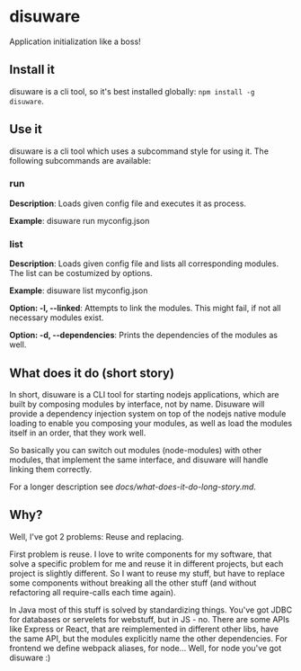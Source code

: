 # disuware

Application initialization like a boss!

## Install it

disuware is a cli tool, so it's best installed globally: `npm install -g disuware`.

## Use it

disuware is a cli tool which uses a subcommand style for using it. The following
subcommands are available:

### run <configFile>

**Description**: Loads given config file and executes it as process.

**Example**: disuware run myconfig.json

### list <configFile>

**Description**: Loads given config file and lists all corresponding modules. The list can
be costumized by options.

**Example**: disuware list myconfig.json

**Option: -l, --linked**: Attempts to link the modules. This might fail, if not all necessary
modules exist.

**Option: -d, --dependencies**: Prints the dependencies of the modules as well.

## What does it do (short story)

In short, disuware is a CLI tool for starting nodejs applications, which are built
by composing modules by interface, not by name. Disuware will provide a dependency
injection system on top of the nodejs native module loading to enable you composing
your modules, as well as load the modules itself in an order, that they work well.

So basically you can switch out modules (node-modules) with other modules, that
implement the same interface, and disuware will handle linking them correctly.

For a longer description see *docs/what-does-it-do-long-story.md*.

## Why?

Well, I've got 2 problems: Reuse and replacing.

First problem is reuse. I love to write components for my software, that solve a specific
problem for me and reuse it in different projects, but each project is slightly different.
So I want to reuse my stuff, but have to replace some components without breaking all the
other stuff (and without refactoring all require-calls each time again).

In Java most of this stuff is solved by standardizing things. You've got JDBC for databases
or servelets for webstuff, but in JS - no. There are some APIs like Express or React,
that are reimplemented in different other libs, have the same API, but the modules
explicitly name the other dependencies. For frontend we define webpack aliases, for node...
Well, for node you've got disuware :)
